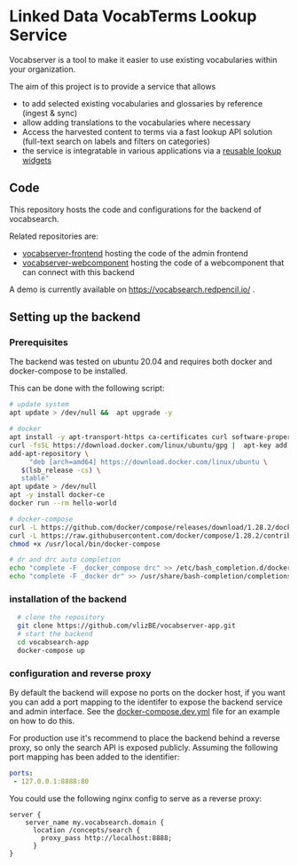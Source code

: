 # Linked Data VocabTerms Lookup Service
Vocabserver is a tool to make it easier to use existing vocabularies within your organization. 

The aim of this project is to provide a service that allows 
 - to add selected existing vocabularies and glossaries by reference (ingest & sync) 
 - allow adding translations to the vocabularies where necessary
 - Access the harvested content to terms via a fast lookup API solution (full-text search on labels and filters on categories)
 - the service is integratable in various applications via a [reusable lookup widgets](https://github.com/vlizBE/vocabserver-webcomponent)


## Code
This repository hosts the code and configurations for the backend of vocabsearch.

Related repositories are:

- [vocabserver-frontend](https://github.com/vlizBE/vocabserver-frontend/) hosting the code of the admin frontend
- [vocabserver-webcomponent](https://github.com/vlizBE/vocabserver-webcomponent) hosting the code of a webcomponent that can connect with this backend

A demo is currently available on https://vocabsearch.redpencil.io/ . 


## Setting up the backend

### Prerequisites
The backend was tested on ubuntu 20.04 and requires both docker and docker-compose to be installed.

This can be done with the following script:
```sh
# update system
apt update > /dev/null &&  apt upgrade -y

# docker
apt install -y apt-transport-https ca-certificates curl software-properties-common
curl -fsSL https://download.docker.com/linux/ubuntu/gpg |  apt-key add -
add-apt-repository \
     "deb [arch=amd64] https://download.docker.com/linux/ubuntu \
   $(lsb_release -cs) \
   stable"
apt update > /dev/null
apt -y install docker-ce
docker run --rm hello-world

# docker-compose
curl -L https://github.com/docker/compose/releases/download/1.28.2/docker-compose-$(uname -s)-$(uname -m) -o /usr/local/bin/docker-compose
curl -L https://raw.githubusercontent.com/docker/compose/1.28.2/contrib/completion/bash/docker-compose -o /etc/bash_completion.d/docker-compose
chmod +x /usr/local/bin/docker-compose

# dr and drc auto completion
echo "complete -F _docker_compose drc" >> /etc/bash_completion.d/docker-compose
echo "complete -F _docker dr" >> /usr/share/bash-completion/completions/docker
```

### installation of the backend
```sh
  # clone the repository
  git clone https://github.com/vlizBE/vocabserver-app.git
  # start the backend
  cd vocabsearch-app
  docker-compose up
```

### configuration and reverse proxy
By default the backend will expose no ports on the docker host, if you want you can add a port mapping to the identifer to expose the backend service and admin interface. See the [docker-compose.dev.yml](https://github.com/vlizBE/vocabserver-app/blob/415a7d4ded4b391f6fc50a07b24230b9b9a19f70/docker-compose.dev.yml#L6) file for an example on how to do this.

For production use it's recommend to place the backend behind a reverse proxy, so only the search API is exposed publicly.
Assuming the following port mapping has been added to the identifier:
```yml
ports:
 - 127.0.0.1:8888:80
```

You could use the following nginx config to serve as a reverse proxy:

```
server {
    server_name my.vocabsearch.domain {
      location /concepts/search {
        proxy_pass http://localhost:8888;  
      }
}
```
